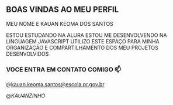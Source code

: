 ## BOAS VINDAS AO MEU PERFIL

MEU NOME E KAUAN KEOMA DOS SANTOS 

ESTOU ESTUDANDO NA ALURA
ESTOU ME DESENVOLVENDO NA LINGUAGEM JAVASCRIPT
UTILIZO ESTE ESPAÇO PARA MINHA ORGANIZAÇÃO E COMPARTILHAMENTO DOS MEU PROJETOS DESENVOLVIDOS 

### VOCE ENTRA EM CONTATO COMIGO 📫

@kauan.keoma.santos@escola.pr.gov.br

@_KAU4NZINHO_
